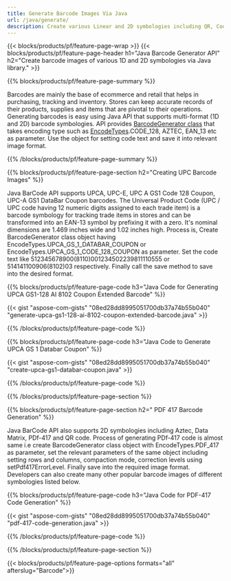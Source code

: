 ```yaml
---
title: Generate Barcode Images Via Java
url: /java/generate/
description: Create various Linear and 2D symbologies including QR, Code128, EAN, UPC, DataMatrix, PDF417 and more to build cross-platform Java applications
---
```


{{< blocks/products/pf/feature-page-wrap >}}
{{< blocks/products/pf/feature-page-header h1="Java Barcode Generator API" h2="Create barcode images of various 1D and 2D symbologies via Java library." >}}

{{% blocks/products/pf/feature-page-summary %}}

Barcodes are mainly the base of ecommerce and retail that helps in purchasing, tracking and inventory. Stores can keep accurate records of their products, supplies and items that are pivotal to their operations. Generating barcodes is easy using Java API that supports multi-format (1D and 2D) barcode symbologies. API provides [BarcodeGenerator class](https://apireference.aspose.com/barcode/java/com.aspose.barcode.generation/BarcodeGenerator) that takes encoding type such as [EncodeTypes](https://apireference.aspose.com/barcode/java/com.aspose.barcode.generation/EncodeTypes).CODE_128, AZTEC, EAN_13 etc as parameter. Use the object for setting code text and save it into relevant image format. 
 

{{% /blocks/products/pf/feature-page-summary  %}}

{{% blocks/products/pf/feature-page-section  h2="Creating UPC Barcode Images" %}}

Java BarCode API supports UPCA, UPC-E, UPC A GS1 Code 128 Coupon, UPC-A GS1 DataBar Coupon barcodes. The Universal Product Code (UPC / UPC code having 12 numeric digits assigned to each trade item) is a barcode symbology for tracking trade items in stores and can be transformed into an EAN-13 symbol by prefixing it with a zero. It's nominal dimensions are 1.469 inches wide and 1.02 inches high. Process is, Create BarcodeGenerator class object having EncodeTypes.UPCA_GS_1_DATABAR_COUPON or EncodeTypes.UPCA_GS_1_CODE_128_COUPON as parameter. Set the code text like 512345678900(8110)001234502239811110555 or 514141100906(8102)03 respectively. Finally call the save method to save into the desired format.

{{% blocks/products/pf/feature-page-code h3="Java Code for Generating UPCA GS1-128 AI 8102 Coupon Extended Barcode" %}}

{{< gist "aspose-com-gists" "08ed28dd8995051700db37a74b55b040" "generate-upca-gs1-128-ai-8102-coupon-extended-barcode.java" >}}

{{% /blocks/products/pf/feature-page-code  %}}

{{% blocks/products/pf/feature-page-code h3="Java Code to Generate UPCA GS 1 Databar Coupon" %}}

{{< gist "aspose-com-gists" "08ed28dd8995051700db37a74b55b040" "create-upca-gs1-databar-coupon.java" >}}

{{% /blocks/products/pf/feature-page-code  %}}

{{% /blocks/products/pf/feature-page-section %}}

{{% blocks/products/pf/feature-page-section  h2=" PDF 417 Barcode Generation" %}}

Java BarCode API also supports 2D symbologies including Aztec, Data Matrix, PDf-417 and QR code. Process of generating PDf-417 code is almost same i.e create BarcodeGenerator class object with EncodeTypes.PDF_417 as parameter, set the relevant parameters of the same object including setting rows and columns, compaction mode, correction levels using setPdf417ErrorLevel. Finally save into the required image format. Developers can also create many other popular barcode images of different symbologies listed below. 

 

{{% blocks/products/pf/feature-page-code h3="Java Code for  PDF-417 Code Generation" %}}

{{< gist "aspose-com-gists" "08ed28dd8995051700db37a74b55b040" "pdf-417-code-generation.java" >}}

{{% /blocks/products/pf/feature-page-code  %}}

{{% /blocks/products/pf/feature-page-section %}}

{{< blocks/products/pf/feature-page-options formats="all" afterslug="Barcode">}}